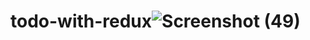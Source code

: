 # todo-with-redux![Screenshot (49)](https://user-images.githubusercontent.com/83995707/165998228-4ad8d596-8590-4a16-80e8-81cc19d0f959.png)
